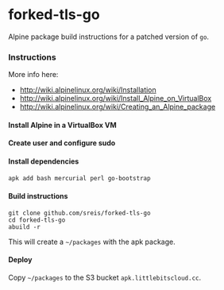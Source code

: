 # forked-tls-go
Alpine package build instructions for a patched version of `go`.

### Instructions

More info here: 
- http://wiki.alpinelinux.org/wiki/Installation
- http://wiki.alpinelinux.org/wiki/Install_Alpine_on_VirtualBox
- http://wiki.alpinelinux.org/wiki/Creating_an_Alpine_package

#### Install Alpine in a VirtualBox VM
#### Create user and configure sudo
#### Install dependencies

```bash
apk add bash mercurial perl go-bootstrap 
```

#### Build instructions

```
git clone github.com/sreis/forked-tls-go
cd forked-tls-go
abuild -r
```

This will create a `~/packages` with the apk package.

#### Deploy

Copy `~/packages` to the S3 bucket `apk.littlebitscloud.cc`.

